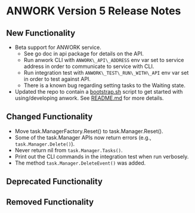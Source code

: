 # ANWORK Version 5 Release Notes

## New Functionality
- Beta support for ANWORK service.
  - See go doc in api package for details on the API.
  - Run anwork CLI with `ANWORK\_API\_ADDRESS` env var set to service address in order to communicate to service with CLI.
  - Run integration test with `ANWORK\_TEST\_RUN\_WITH\_API` env var set in order to test against API.
  - There is a known bug regarding setting tasks to the Waiting state.
- Updated the repo to contain a [bootstrap.sh](../ci/bootstrap.sh) script to get started with using/developing anwork. See [README.md](../README.md) for more details.

## Changed Functionality
- Move task.ManagerFactory.Reset() to task.Manager.Reset().
- Some of the task.Manager APIs now return errors (e.g., `task.Manager.Delete()`).
- Never return nil from `task.Manager.Tasks()`.
- Print out the CLI commands in the integration test when run verbosely.
- The method `task.Manager.DeleteEvent()` was added.

## Deprecated Functionality

## Removed Functionality
